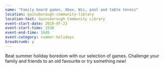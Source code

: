 ```yaml
---
name: "Family board games, Xbox, Wii, pool and table tennis"
location: gainsborough-community-library
location-text: Gainsborough Community Library
event-start-date: 2019-07-23
event-start-time: 1530
event-end-time: 1645
event-category: summer-holidays
breadcrumb: y
---
```


Beat summer holiday boredom with our selection of games. Challenge your family and friends to an old favourite or try something new!
